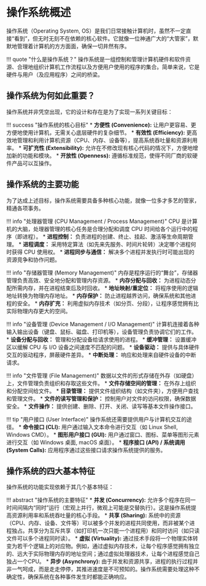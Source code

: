 # 操作系统概述

操作系统（Operating System, OS）是我们日常接触计算机时，虽然不一定直接“看到”，但无时无刻不在依赖的核心软件。它就像一位神通广大的“大管家”，默默地管理着计算机的方方面面，确保一切井然有序。

!!! quote "什么是操作系统？"
    操作系统是一组控制和管理计算机硬件和软件资源、合理地组织计算机工作流程以及方便用户使用的程序的集合。简单来说，它是硬件与用户（及应用程序）之间的桥梁。

## 操作系统为何如此重要？

操作系统并非凭空出现，它的设计和存在是为了实现一系列关键目标：

!!! success "操作系统的核心目标"
    *   **方便性 (Convenience):** 让用户更容易、更方便地使用计算机，无需关心底层硬件的复杂细节。
    *   **有效性 (Efficiency):** 更高效地管理和利用计算机资源（CPU、内存、设备等），提高系统吞吐量和资源利用率。
    *   **可扩充性 (Extensibility):** 允许在不修改现有核心代码的情况下，方便地增加新的功能和模块。
    *   **开放性 (Openness):** 遵循标准规范，使得不同厂商的软硬件产品可以互操作。

## 操作系统的主要功能

为了达成上述目标，操作系统需要具备多种核心功能，就像一位多才多艺的管家，精通各项事务。

!!! info "处理器管理 (CPU Management / Process Management)"
    CPU 是计算机的大脑，处理器管理的核心任务是合理分配和调度 CPU 时间给各个运行中的程序（即进程）。
    *   **进程控制：** 负责进程的创建、终止、挂起、激活等生命周期管理。
    *   **进程调度：** 采用特定算法（如先来先服务、时间片轮转）决定哪个进程何时获得 CPU 使用权。
    *   **进程同步与通信：** 解决多个进程并发执行时可能出现的资源竞争和协作问题。

!!! info "存储器管理 (Memory Management)"
    内存是程序运行的“舞台”，存储器管理负责高效、安全地分配和管理内存资源。
    *   **内存分配与回收：** 为进程动态分配所需内存，并在进程结束后及时回收。
    *   **地址映射/重定位：** 将程序使用的逻辑地址转换为物理内存地址。
    *   **内存保护：** 防止进程越界访问，确保系统和其他进程的安全。
    *   **内存扩充：** 利用虚拟内存技术（如分页、分段），让程序感觉拥有比实际物理内存更大的空间。

!!! info "设备管理 (Device Management / I/O Management)"
    计算机连接着各种输入输出设备（键盘、鼠标、磁盘、打印机等），设备管理负责协调它们的工作。
    *   **设备分配与回收：** 管理和分配设备给请求使用的进程。
    *   **缓冲管理：** 设置缓冲区以缓解 CPU 与 I/O 设备之间速度不匹配的问题。
    *   **设备驱动：** 提供与具体硬件交互的驱动程序，屏蔽硬件差异。
    *   **中断处理：** 响应和处理来自硬件设备的中断请求。

!!! info "文件管理 (File Management)"
    数据以文件的形式存储在外存（如硬盘）上，文件管理负责组织和存取这些文件。
    *   **文件存储空间的管理：** 在外存上组织和分配空间给文件。
    *   **目录管理：** 提供文件组织结构（如文件夹），方便用户查找和管理文件。
    *   **文件的读写管理和保护：** 控制用户对文件的访问权限，确保数据安全。
    *   **文件操作：** 提供创建、删除、打开、关闭、读写等基本文件操作接口。

!!! tip "用户接口 (User Interface)"
    操作系统还需要提供用户与计算机交互的途径。
    *   **命令接口 (CLI):** 用户通过输入文本命令进行交互（如 Linux Shell, Windows CMD）。
    *   **图形用户接口 (GUI):** 用户通过窗口、图标、菜单等图形元素进行交互（如 Windows 桌面, macOS 桌面）。
    *   **程序接口 (API) / 系统调用 (System Calls):** 应用程序通过这些接口请求操作系统提供的服务。

## 操作系统的四大基本特征

操作系统的功能实现依赖于其几个基本特征：

!!! abstract "操作系统的主要特征"
    *   **并发 (Concurrency):**
        允许多个程序在同一时间间隔内“同时”运行（宏观上并行，微观上可能是交替执行）。这是操作系统提高资源利用率和系统吞吐量的核心手段。
    *   **共享 (Sharing):**
        系统中的资源（CPU、内存、设备、文件等）可以被多个并发的进程共同使用，而非被某个进程独占。共享分为互斥共享（如打印机一次只能一个进程用）和同时访问（如只读文件可以多个进程同时读）。
    *   **虚拟 (Virtuality):**
        通过技术手段将一个物理实体转变为若干个逻辑上的对应物。例如，通过虚拟内存技术，让每个程序感觉拥有独立的、远大于实际物理内存的地址空间；通过虚拟处理器技术，让每个进程感觉自己独占一个CPU。
    *   **异步 (Asynchrony):**
        由于并发和资源共享，进程的执行过程并非一气呵成，而是走走停停，其推进速度是不可预知的。操作系统需要处理这种不确定性，确保系统在各种事件发生时都能正确响应。